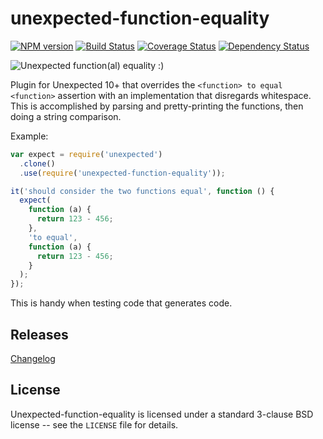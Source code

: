 # unexpected-function-equality

[![NPM version](https://badge.fury.io/js/unexpected-function-equality.svg)](http://badge.fury.io/js/unexpected-function-equality)
[![Build Status](https://travis-ci.org/unexpectedjs/unexpected-function-equality.svg?branch=master)](https://travis-ci.org/unexpectedjs/unexpected-function-equality)
[![Coverage Status](https://coveralls.io/repos/unexpectedjs/unexpected-function-equality/badge.svg)](https://coveralls.io/r/unexpectedjs/unexpected-function-equality)
[![Dependency Status](https://david-dm.org/unexpectedjs/unexpected-function-equality.svg)](https://david-dm.org/unexpectedjs/unexpected-function-equality)

![Unexpected function(al) equality :)](http://40.media.tumblr.com/a39b945c1fa8a2429baf0d962919a11a/tumblr_my6qxb7Ogz1rcb0d2o1_1280.jpg)

Plugin for Unexpected 10+ that overrides the `<function> to equal <function>`
assertion with an implementation that disregards whitespace. This is
accomplished by parsing and pretty-printing the functions, then doing a string
comparison.

Example:

```js
var expect = require('unexpected')
  .clone()
  .use(require('unexpected-function-equality'));

it('should consider the two functions equal', function () {
  expect(
    function (a) {
      return 123 - 456;
    },
    'to equal',
    function (a) {
      return 123 - 456;
    }
  );
});
```

This is handy when testing code that generates code.

## Releases

[Changelog](https://github.com/unexpectedjs/unexpected-function-equality/blob/master/CHANGELOG.md)

## License

Unexpected-function-equality is licensed under a standard 3-clause BSD license -- see the `LICENSE` file for details.
